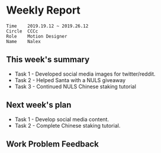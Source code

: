 # Weekly Report 
```
Time	2019.19.12 ~ 2019.26.12
Circle	CCCc
Role	Motion Designer
Name	Nalex
```
## This week's summary
- Task 1 - Developed social media images for twitter/reddit.
- Task 2 - Helped Santa with a NULS giveaway
- Task 3 - Continued NULS Chinese staking tutorial


## Next week's plan

- Task 1 - Develop social media content.
- Task 2 - Complete Chinese staking tutorial.


## Work Problem Feedback

